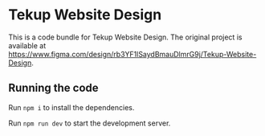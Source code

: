 
  # Tekup Website Design

  This is a code bundle for Tekup Website Design. The original project is available at https://www.figma.com/design/rb3YF1lSaydBmauDlmrG9j/Tekup-Website-Design.

  ## Running the code

  Run `npm i` to install the dependencies.

  Run `npm run dev` to start the development server.
  